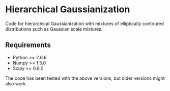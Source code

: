 Hierarchical Gaussianization
============================

Code for hierarchical Gaussianization with mixtures of elliptically contoured
distributions such as Gaussian scale mixtures.


Requirements
------------

* Python >= 2.6.6
* Numpy >= 1.5.0
* Scipy >= 0.8.0

The code has been tested with the above versions, but older versions might also
work.
